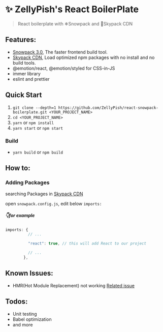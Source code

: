 # ✨ ZellyPish's React BoilerPlate

> React boilerplate with ❄Snowpack and 🚀Skypack CDN 

## Features:
- [Snowpack 3.0](https://www.snowpack.dev/), The faster frontend build tool.
- [Skypack CDN](https://www.skypack.dev/), Load optimized npm packages with no install and no build tools.
- @emotion/react, @emotion/styled for CSS-in-JS
- immer library
- eslint and prettier

## Quick Start

1. `git clone --depth=1 https://github.com/ZellyPish/react-snowpack-boilerplate.git <YOUR_PROJECT_NAME>`
2. `cd <YOUR_PROJECT_NAME>`
3. `yarn` or `npm install`
4. `yarn start` or `npm start`

### Build
- `yarn build` or `npm build`

## How to:

### Adding Packages

searching Packages in [Skypack CDN](https://www.skypack.dev/)

open `snowpack.config.js`, edit below `imports:`

##### 👇for example

```js
imports: {
          // ...

          "react": true, // this will add React to our project

          // ...
        },
```

## Known Issues:
- HMR(Hot Module Replacement) not working [Related issue](https://github.com/snowpackjs/snowpack/discussions/2334)

## Todos:
- Unit testing
- Babel optimization
- and more